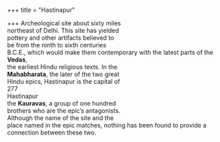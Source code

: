 +++
title = "Hastinapur"

+++
Archeological site about sixty miles  
northeast of Delhi. This site has yielded  
pottery and other artifacts believed to  
be from the ninth to sixth centuries  
B.C.E., which would make them contemporary with the latest parts of the **Vedas**,  
the earliest Hindu religious texts. In the  
**Mahabharata**, the later of the two great  
Hindu epics, Hastinapur is the capital of  
277  
Hastinapur  
the **Kauravas**, a group of one hundred  
brothers who are the epic’s antagonists.  
Although the name of the site and the  
place named in the epic matches, nothing has been found to provide a connection between these two.